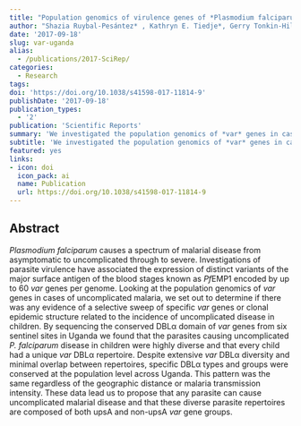 ```yaml
---
title: "Population genomics of virulence genes of *Plasmodium falciparum* in clinical isolates from Uganda"
author: "Shazia Ruybal-Pesántez* , Kathryn E. Tiedje*, Gerry Tonkin-Hill, Thomas S Rask, Moses R Kamya, Bryan Greenhouse, Grant Dorsey, Michael F Duffy, Karen P Day"
date: '2017-09-18'
slug: var-uganda
alias:
  - /publications/2017-SciRep/
categories:
  - Research
tags:
doi: 'https://doi.org/10.1038/s41598-017-11814-9'
publishDate: '2017-09-18'
publication_types:
  - '2'
publication: 'Scientific Reports'
summary: 'We investigated the population genomics of *var* genes in cases of uncomplicated malaria in Uganda.'
subtitle: 'We investigated the population genomics of *var* genes in cases of uncomplicated malaria in Uganda'
featured: yes
links:
- icon: doi
  icon_pack: ai
  name: Publication
  url: https://doi.org/10.1038/s41598-017-11814-9
---
```


## Abstract 
*Plasmodium falciparum* causes a spectrum of malarial disease from asymptomatic to uncomplicated through to severe. Investigations of parasite virulence have associated the expression of distinct variants of the major surface antigen of the blood stages known as *Pf*EMP1 encoded by up to 60 *var* genes per genome. Looking at the population genomics of *var* genes in cases of uncomplicated malaria, we set out to determine if there was any evidence of a selective sweep of specific *var* genes or clonal epidemic structure related to the incidence of uncomplicated disease in children. By sequencing the conserved DBLα domain of *var* genes from six sentinel sites in Uganda we found that the parasites causing uncomplicated *P. falciparum* disease in children were highly diverse and that every child had a unique *var* DBLα repertoire. Despite extensive *var* DBLα diversity and minimal overlap between repertoires, specific DBLα types and groups were conserved at the population level across Uganda. This pattern was the same regardless of the geographic distance or malaria transmission intensity. These data lead us to propose that any parasite can cause uncomplicated malarial disease and that these diverse parasite repertoires are composed of both upsA and non-upsA *var* gene groups.
